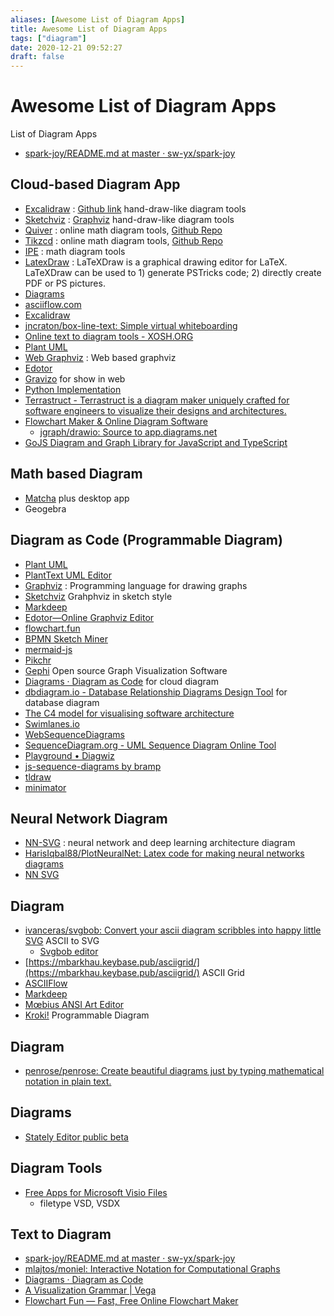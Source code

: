 ```yaml
---
aliases: [Awesome List of Diagram Apps]
title: Awesome List of Diagram Apps
tags: ["diagram"]
date: 2020-12-21 09:52:27
draft: false
---
```


# Awesome List of Diagram Apps

List of Diagram Apps  

- [spark-joy/README.md at master · sw-yx/spark-joy](https://github.com/sw-yx/spark-joy/blob/master/README.md#general-purpose-diagramming)

## Cloud-based Diagram App

- [Excalidraw](https://excalidraw.com/) : [Github link](https://github.com/excalidraw/excalidraw) hand-draw-like diagram tools
- [Sketchviz](https://sketchviz.com/new) : [Graphviz](https://www.graphviz.org/) hand-draw-like diagram tools
- [Quiver](https://q.uiver.app/) : online math diagram tools, [Github Repo](https://github.com/varkor/quiver)
- [Tikzcd](https://tikzcd.yichuanshen.de/) : online math diagram tools, [Github Repo](https://github.com/yishn/tikzcd-editor)
- [IPE](https://ipe.otfried.org/) : math diagram tools
- [LatexDraw](http://latexdraw.sourceforge.net/) : LaTeXDraw is a graphical drawing editor for LaTeX. LaTeXDraw can be used to 1) generate PSTricks code; 2) directly create PDF or PS pictures.
- [Diagrams](https://app.diagrams.net/)
- [asciiflow.com](https://asciiflow.com/#/)
- [Excalidraw](https://excalidraw.com/)
- [jncraton/box-line-text: Simple virtual whiteboarding](https://github.com/jncraton/box-line-text)
- [Online text to diagram tools - XOSH.ORG](https://xosh.org/text-to-diagram/)
- [Plant UML](https://plantuml.com/)
- [Web Graphviz](https://www.webgraphviz.com/) : Web based graphviz
- [Edotor](https://edotor.net/)
- [Gravizo](https://www.gravizo.com/) for show in web
- [Python Implementation](https://github.com/mingrammer/diagrams)
- [Terrastruct - Terrastruct is a diagram maker uniquely crafted for software engineers to visualize their designs and architectures.](https://terrastruct.com/)
- [Flowchart Maker & Online Diagram Software](https://app.diagrams.net/)
    - [jgraph/drawio: Source to app.diagrams.net](https://github.com/jgraph/drawio)
- [GoJS Diagram and Graph Library for JavaScript and TypeScript](https://gojs.net/latest/index.html)

## Math based Diagram
- [Matcha](https://www.mathcha.io/) plus desktop app
- Geogebra

## Diagram as Code (Programmable Diagram)

- [Plant UML](https://plantuml.com/)
- [PlantText UML Editor](https://www.planttext.com/)
- [Graphviz](https://www.graphviz.org/) : Programming language for drawing graphs
- [Sketchviz](https://sketchviz.com/new) Grahphviz in sketch style
- [Markdeep](https://casual-effects.com/markdeep/)
- [Edotor—Online Graphviz Editor](https://edotor.net/)
- [flowchart.fun](https://flowchart.fun/)
- [BPMN Sketch Miner](https://www.bpmn-sketch-miner.ai/index.html#)
- [mermaid-js](https://mermaid-js.github.io/mermaid/#/)
- [Pikchr](https://pikchr.org/home/doc/trunk/homepage.md)
- [Gephi](https://gephi.org/) Open source Graph Visualization Software
- [Diagrams · Diagram as Code](https://diagrams.mingrammer.com/) for cloud diagram
- [dbdiagram.io - Database Relationship Diagrams Design Tool](https://dbdiagram.io/home) for database diagram
- [The C4 model for visualising software architecture](https://c4model.com/)
- [Swimlanes.io](https://swimlanes.io/)
- [WebSequenceDiagrams](https://www.websequencediagrams.com/)
- [SequenceDiagram.org - UML Sequence Diagram Online Tool](https://sequencediagram.org/)
- [Playground • Diagwiz](https://diagwiz.io/playground/)
- [js-sequence-diagrams by bramp](https://bramp.github.io/js-sequence-diagrams/)
- [tldraw](https://www.tldraw.com/)
- [minimator](https://minimator.app/)

## Neural Network Diagram

- [NN-SVG](https://alexlenail.me/NN-SVG/index.html) : neural network and deep learning architecture diagram
- [HarisIqbal88/PlotNeuralNet: Latex code for making neural networks diagrams](https://github.com/HarisIqbal88/PlotNeuralNet)
- [NN SVG](https://alexlenail.me/NN-SVG/)

## Diagram

- [ivanceras/svgbob: Convert your ascii diagram scribbles into happy little SVG](https://github.com/ivanceras/svgbob) ASCII to SVG
    - [Svgbob editor](https://ivanceras.github.io/svgbob-editor/)
- [https://mbarkhau.keybase.pub/asciigrid/](https://mbarkhau.keybase.pub/asciigrid/) ASCII Grid
- [ASCIIFlow](https://asciiflow.com/#/)
- [Markdeep](https://casual-effects.com/markdeep/)
- [Mœbius ANSI Art Editor](https://blocktronics.github.io/moebius/)
- [Kroki!](https://kroki.io/) Programmable Diagram

## Diagram

- [penrose/penrose: Create beautiful diagrams just by typing mathematical notation in plain text.](https://github.com/penrose/penrose)

## Diagrams

- [Stately Editor public beta](https://stately.ai/blog/stately-editor-public-beta)


## Diagram Tools

- [Free Apps for Microsoft Visio Files](https://products.fileformat.app/diagram/)
	- filetype VSD, VSDX

## Text to Diagram
- [spark-joy/README.md at master · sw-yx/spark-joy](https://github.com/sw-yx/spark-joy/blob/master/README.md#code-based-graph-tools)
- [mlajtos/moniel: Interactive Notation for Computational Graphs](https://github.com/mlajtos/moniel)
- [Diagrams · Diagram as Code](https://diagrams.mingrammer.com/)
- [A Visualization Grammar | Vega](https://vega.github.io/vega/)
- [Flowchart Fun — Fast, Free Online Flowchart Maker](https://flowchart.fun/)